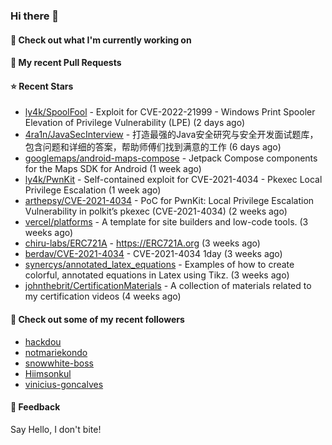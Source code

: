 ### Hi there 👋

#### 👷 Check out what I'm currently working on

#### 🔨 My recent Pull Requests


#### ⭐ Recent Stars

- [ly4k/SpoolFool](https://github.com/ly4k/SpoolFool) - Exploit for CVE-2022-21999 - Windows Print Spooler Elevation of Privilege Vulnerability (LPE) (2 days ago)
- [4ra1n/JavaSecInterview](https://github.com/4ra1n/JavaSecInterview) - 打造最强的Java安全研究与安全开发面试题库，包含问题和详细的答案，帮助师傅们找到满意的工作 (6 days ago)
- [googlemaps/android-maps-compose](https://github.com/googlemaps/android-maps-compose) - Jetpack Compose components for the Maps SDK for Android (1 week ago)
- [ly4k/PwnKit](https://github.com/ly4k/PwnKit) - Self-contained exploit for CVE-2021-4034 - Pkexec Local Privilege Escalation (1 week ago)
- [arthepsy/CVE-2021-4034](https://github.com/arthepsy/CVE-2021-4034) - PoC for PwnKit: Local Privilege Escalation Vulnerability in polkit’s pkexec (CVE-2021-4034) (2 weeks ago)
- [vercel/platforms](https://github.com/vercel/platforms) - A template for site builders and low-code tools. (3 weeks ago)
- [chiru-labs/ERC721A](https://github.com/chiru-labs/ERC721A) - https://ERC721A.org (3 weeks ago)
- [berdav/CVE-2021-4034](https://github.com/berdav/CVE-2021-4034) - CVE-2021-4034 1day (3 weeks ago)
- [synercys/annotated_latex_equations](https://github.com/synercys/annotated_latex_equations) - Examples of how to create colorful, annotated equations in Latex using Tikz. (3 weeks ago)
- [johnthebrit/CertificationMaterials](https://github.com/johnthebrit/CertificationMaterials) - A collection of materials related to my certification videos (4 weeks ago)

#### 👯 Check out some of my recent followers

- [hackdou](https://github.com/hackdou)
- [notmariekondo](https://github.com/notmariekondo)
- [snowwhite-boss](https://github.com/snowwhite-boss)
- [Hiimsonkul](https://github.com/Hiimsonkul)
- [vinicius-goncalves](https://github.com/vinicius-goncalves)

#### 💬 Feedback

Say Hello, I don't bite!